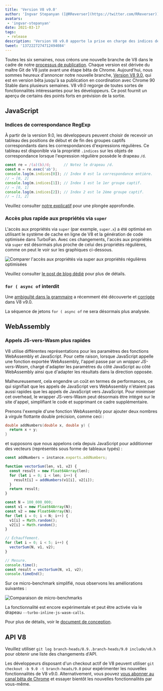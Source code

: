 ```yaml
---
title: 'Version V8 v9.0'
author: 'Ingvar Stepanyan ([@RReverser](https://twitter.com/RReverser)), en ligne immédiatement'
avatars:
 - 'ingvar-stepanyan'
date: 2021-03-17
tags:
 - release
description: 'Version V8 v9.0 apporte la prise en charge des indices de correspondance RegExp et diverses améliorations de performance.'
tweet: '1372227274712494084'
---
```

Toutes les six semaines, nous créons une nouvelle branche de V8 dans le cadre de notre [processus de publication](https://v8.dev/docs/release-process). Chaque version est dérivée du maître Git de V8 juste avant une étape bêta de Chrome. Aujourd'hui, nous sommes heureux d'annoncer notre nouvelle branche, [Version V8 9.0](https://chromium.googlesource.com/v8/v8.git/+log/branch-heads/9.0), qui est en version bêta jusqu'à sa publication en coordination avec Chrome 90 Stable dans plusieurs semaines. V8 v9.0 regorge de toutes sortes de fonctionnalités intéressantes pour les développeurs. Ce post fournit un aperçu de certains des points forts en prévision de la sortie.

<!--truncate-->
## JavaScript

### Indices de correspondance RegExp

À partir de la version 9.0, les développeurs peuvent choisir de recevoir un tableau des positions de début et de fin des groupes captifs correspondants dans les correspondances d'expressions régulières. Ce tableau est disponible via la propriété `.indices` sur les objets de correspondance lorsque l'expression régulière possède le drapeau `/d`.

```javascript
const re = /(a)(b)/d;      // Notez le drapeau /d.
const m = re.exec('ab');
console.log(m.indices[0]); // Index 0 est la correspondance entière.
// → [0, 2]
console.log(m.indices[1]); // Index 1 est le 1er groupe captif.
// → [0, 1]
console.log(m.indices[2]); // Index 2 est le 2ème groupe captif.
// → [1, 2]
```

Veuillez consulter [notre explicatif](https://v8.dev/features/regexp-match-indices) pour une plongée approfondie.

### Accès plus rapide aux propriétés via `super`

L'accès aux propriétés via `super` (par exemple, `super.x`) a été optimisé en utilisant le système de cache en ligne de V8 et la génération de code optimisée dans TurboFan. Avec ces changements, l'accès aux propriétés via `super` est désormais plus proche de celui des propriétés régulières, comme on peut le voir sur les graphiques ci-dessous.

![Comparer l'accès aux propriétés via super aux propriétés régulières optimisées](/_img/fast-super/super-opt.svg)

Veuillez consulter [le post de blog dédié](https://v8.dev/blog/fast-super) pour plus de détails.

### `for ( async of` interdit

Une [ambiguïté dans la grammaire](https://github.com/tc39/ecma262/issues/2034) a récemment été découverte et [corrigée](https://chromium-review.googlesource.com/c/v8/v8/+/2683221) dans V8 v9.0.

La séquence de jetons `for ( async of` ne sera désormais plus analysée.

## WebAssembly

### Appels JS-vers-Wasm plus rapides

V8 utilise différentes représentations pour les paramètres des fonctions WebAssembly et JavaScript. Pour cette raison, lorsque JavaScript appelle une fonction exportée WebAssembly, l'appel passe par un *wrapper JS-vers-Wasm*, chargé d'adapter les paramètres du côté JavaScript au côté WebAssembly ainsi que d'adapter les résultats dans la direction opposée.

Malheureusement, cela engendre un coût en termes de performances, ce qui signifiait que les appels de JavaScript vers WebAssembly n'étaient pas aussi rapides que les appels de JavaScript vers JavaScript. Pour minimiser cet overhead, le wrapper JS-vers-Wasm peut désormais être intégré sur le site d'appel, simplifiant le code et supprimant ce cadre supplémentaire.

Prenons l'exemple d'une fonction WebAssembly pour ajouter deux nombres à virgule flottante double précision, comme ceci :

```cpp
double addNumbers(double x, double y) {
  return x + y;
}
```

et supposons que nous appelons cela depuis JavaScript pour additionner des vecteurs (représentés sous forme de tableaux typés) :

```javascript
const addNumbers = instance.exports.addNumbers;

function vectorSum(len, v1, v2) {
  const result = new Float64Array(len);
  for (let i = 0; i < len; i++) {
    result[i] = addNumbers(v1[i], v2[i]);
  }
  return result;
}

const N = 100_000_000;
const v1 = new Float64Array(N);
const v2 = new Float64Array(N);
for (let i = 0; i < N; i++) {
  v1[i] = Math.random();
  v2[i] = Math.random();
}

// Échauffement.
for (let i = 0; i < 5; i++) {
  vectorSum(N, v1, v2);
}

// Mesure.
console.time();
const result = vectorSum(N, v1, v2);
console.timeEnd();
```

Sur ce micro-benchmark simplifié, nous observons les améliorations suivantes :

![Comparaison de micro-benchmarks](/_img/v8-release-90/js-to-wasm.svg)

La fonctionnalité est encore expérimentale et peut être activée via le drapeau `--turbo-inline-js-wasm-calls`.

Pour plus de détails, voir le [document de conception](https://docs.google.com/document/d/1mXxYnYN77tK-R1JOVo6tFG3jNpMzfueQN1Zp5h3r9aM/edit).

## API V8

Veuillez utiliser `git log branch-heads/8.9..branch-heads/9.0 include/v8.h` pour obtenir une liste des changements d'API.

Les développeurs disposant d'un checkout actif de V8 peuvent utiliser `git checkout -b 9.0 -t branch-heads/9.0` pour expérimenter les nouvelles fonctionnalités de V8 v9.0. Alternativement, vous pouvez [vous abonner au canal bêta de Chrome](https://www.google.com/chrome/browser/beta.html) et essayer bientôt les nouvelles fonctionnalités par vous-même.
